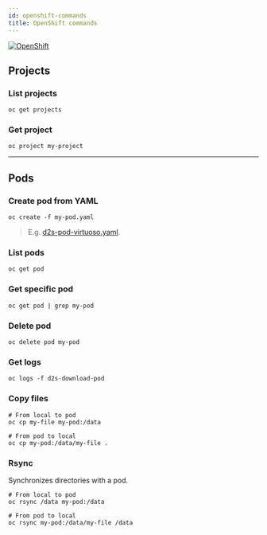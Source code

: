 ```yaml
---
id: openshift-commands
title: OpenShift commands
---
```


[![OpenShift](/dsri-documentation/img/openshift-logo.png)](https://www.openshift.com/)



## Projects

### List projects

```shell
oc get projects
```

### Get project

```shell
oc project my-project
```

---

## Pods

### Create pod from YAML

```shell
oc create -f my-pod.yaml
```

> E.g. [d2s-pod-virtuoso.yaml](https://github.com/MaastrichtU-IDS/d2s-argo-workflows/blob/master/d2s-pod-virtuoso.yaml).

### List pods

```shell
oc get pod
```

### Get specific pod

```shell
oc get pod | grep my-pod
```

### Delete pod

```shell
oc delete pod my-pod
```

### Get logs

```shell
oc logs -f d2s-download-pod
```

### Copy files

```shell
# From local to pod
oc cp my-file my-pod:/data

# From pod to local
oc cp my-pod:/data/my-file .
```

### Rsync

Synchronizes directories with a pod.

```shell
# From local to pod
oc rsync /data my-pod:/data

# From pod to local
oc rsync my-pod:/data/my-file /data
```

